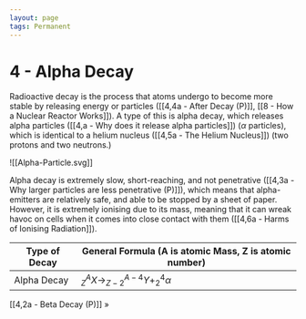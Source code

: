 ```yaml
---
layout: page
tags: Permanent 
---
```

# 4 - Alpha Decay

Radioactive decay is the process that atoms undergo to become more stable by releasing energy or particles ([[4,4a - After Decay (P)]], [[8 - How a Nuclear Reactor Works]]). A type of this is alpha decay, which releases alpha particles ([[4,a - Why does it release alpha particles]]) ($\alpha$ particles), which is identical to a helium nucleus ([[4,5a - The Helium Nucleus]]) (two protons and two neutrons.)

![[Alpha-Particle.svg]]

Alpha decay is extremely slow, short-reaching, and not penetrative ([[4,3a - Why larger particles are less penetrative (P)]]), which means that alpha-emitters are relatively safe, and able to be stopped by a sheet of paper. However, it is extremely ionising due to its mass, meaning that it can wreak havoc on cells when it comes into close contact with them ([[4,6a - Harms of Ionising Radiation]]).

Type of Decay | General Formula (A is atomic Mass, Z is atomic number)
--- | ---
Alpha Decay | $^{A}_{Z}X\to^{A-4}_{Z-2}Y+^{4}_{2}\alpha$

[[4,2a - Beta Decay (P)]] »